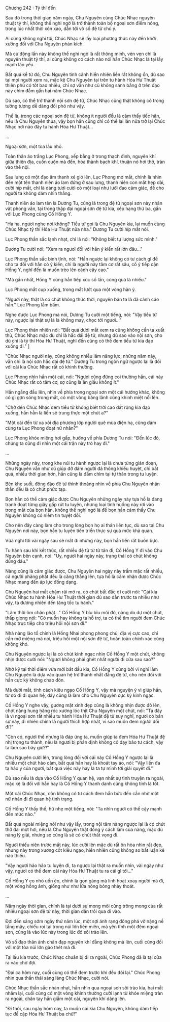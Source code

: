 




Chương 242 : Tỷ thí đến


Sau đó trong thời gian năm ngày, Chu Nguyên cùng Chúc Nhạc nguyên thuật tỷ thí, không thể nghi ngờ là trở thành toàn bộ ngoại sơn điểm nóng, trong lúc nhất thời xôn xao, dẫn tới vô số đệ tử chú ý.

Ai cũng không nghĩ tới, Chúc Nhạc sẽ lấy loại phương thức này đến khởi xướng đối với Chu Nguyên phản kích.

Mà cử động lần này không thể nghi ngờ là rất thông minh, vẻn vẹn chỉ là nguyên thuật tỷ thí, ai cũng không có cách nào nói hắn Chúc Nhạc là tại lấy mạnh lấn yếu.

Bất quá kể từ đó, Chu Nguyên tình cảnh hiển nhiên liền rất không ổn, dù sao tại mọi người xem ra, mặc kệ Chu Nguyên tại trên tu hành Hóa Hư Thuật thiên phú có tốt bao nhiêu, chỉ sợ vẫn như cũ không sánh bằng ở trên đạo này chìm đắm gần hai năm Chúc Nhạc.

Dù sao, có thể trở thành nội sơn đệ tử, Chúc Nhạc cũng thật không có trong tưởng tượng dễ dàng đối phó như vậy.

Thế là, trong các ngoại sơn đệ tử, không ít người đều là cảm thấy tiếc hận, nếu là Chu Nguyên thua, vậy bọn hắn cũng chỉ có thể lại lần nữa trở lại Chúc Nhạc nơi nào đây tu hành Hóa Hư Thuật...

...

Ngoại sơn, một tòa lầu nhỏ.

Toàn thân áo trắng Lục Phong, xếp bằng ở trong thạch đình, nguyên khí giữa thiên địa, cuồn cuộn mà đến, hóa thành bạch khí, thuận nó hơi thở, tràn vào thể nội.

Sau lưng có một đạo âm thanh xé gió lên, Lục Phong mở mắt, chính là nhìn đến một tên thanh niên áo lam đứng ở sau lưng, thanh niên con mắt hẹp dài, cười híp mắt, chỉ là dáng tươi cười có một loại như lưỡi đao cảm giác, để cho người ta không dám nhìn thẳng.

Thanh niên áo lam tên là Dương Tu, cũng là trong đệ tử ngoại sơn này nhân vật phong vân, tại trong thập đại ngoại sơn đệ tử kia, xếp hạng thứ ba, gần với Lục Phong cùng Cố Hồng Y.

"Ha ha, ngươi nghe nói không? Tiểu tử gọi là Chu Nguyên kia, lại muốn cùng Chúc Nhạc tỷ thí Hóa Hư Thuật nữa nha." Dương Tu cười híp mắt nói.

Lục Phong thần sắc lạnh nhạt, chỉ là nói: "Không biết tự lượng sức mình."

Dương Tu cười nói: "Xem ra ngươi đối với hắn ý kiến rất lớn đâu..."

Lục Phong thần sắc bình tĩnh, nói: "Hắn ngược lại không có tư cách gì để cho ta đối với hắn có ý kiến, chỉ là người này tâm cơ rất sâu, cố ý tiếp cận Hồng Y, nghĩ đến là muốn trèo lên cành cây cao."

"Mà gần nhất, Hồng Y cùng hắn tiếp xúc số lần, cũng quá là nhiều."

Lục Phong mắt cụp xuống, trong mắt lướt qua một vòng hàn ý.

"Người này, thật là có chút không thức thời, nguyên bản ta là đã cảnh cáo hắn." Lục Phong lẩm bẩm.

Nghe được Lục Phong mà nói, Dương Tu cười một tiếng, nói: "Vậy tiểu tử này, ngược lại thật sự là là không may, chọc tới ngươi..."

Lục Phong thản nhiên nói: "Bất quá dưới mắt xem ra cũng không cần ta xuất thủ, Chúc Nhạc mặc dù chỉ là hắc đái đệ tử, nhưng dù sao vào nội sơn, cho dù chỉ là tỷ thí Hóa Hư Thuật, nghĩ đến cũng có thể đem tiểu tử kia đạp xuống đi." ]

"Chúc Nhạc người này, cũng không nhiều lắm năng lực, những năm này, vẫn chỉ là nội sơn hắc đái đệ tử." Dương Tu trong ngôn ngữ ngược lại là đối với cái kia Chúc Nhạc rất có khinh thường.

Lục Phong nhìn hắn một cái, nói: "Ngươi cũng đừng coi thường hắn, cái này Chúc Nhạc rất có tâm cơ, sợ cũng là ẩn giấu không ít."

Hắn ngẩng đầu lên, nhìn về phía trong ngoại sơn một cái hướng khác, không có gì gợn sóng trong mắt, có một vòng băng lãnh cùng khinh miệt nổi lên.

"Chờ đến Chúc Nhạc đem tiểu tử không biết trời cao đất rộng kia đạp xuống, hắn hẳn là liền sẽ trung thực một chút a?"

"Một cái đến từ xa xôi địa phương lớp người quê mùa điện hạ, cũng dám cùng ta Lục Phong đoạt nữ nhân?"

Lục Phong khóe miệng hơi gấp, hướng về phía Dương Tu nói: "Đến lúc đó, chúng ta cũng đi nhìn một cái trận này trò hay đi."

...

Những ngày này, trong khe núi tu hành ngược lại là chưa từng gián đoạn, Chu Nguyên vẫn như cũ giúp đỡ đám người đả thông khiếu huyệt, chỉ bất quá, nhiều thời gian hơn, hắn cũng là đắm chìm tại tự thân trong tu luyện.

Bên khe suối, đông đảo đệ tử thỉnh thoảng nhìn về phía Chu Nguyên nhãn thần đều là có chút phức tạp.

Bọn hắn có thể cảm giác được Chu Nguyên những ngày này tựa hồ là đang tranh đoạt từng giây gấp rút tu luyện, nhưng loại tình huống này rơi vào trong mắt của bọn hắn, không thể nghi ngờ là để bọn hắn cảm thấy Chu Nguyên không có niềm tin tuyệt đối.

Cho nên đây càng làm cho trong lòng bọn họ ai thán liên tục, dù sao tại Chu Nguyên nơi này, bọn hắn tu luyện tiến triển thực sự quá mức khả quan.

Vừa nghĩ tới vài ngày sau sẽ mất đi những này, bọn hắn liền rất buồn bực.

Tu hành sau khi kết thúc, rất nhiều đệ tử từ từ tán đi, Cố Hồng Y đi vào Chu Nguyên bên cạnh, nói: "Uy, ngươi hai ngày này, trạng thái có chút không đúng đâu."

Nàng cũng là cảm giác được, Chu Nguyên hai ngày này trầm mặc rất nhiều, cả người phảng phất đều là căng thẳng lên, tựa hồ là cảm nhận được Chúc Nhạc mang đến áp lực đồng dạng.

Chu Nguyên hai mắt chậm rãi mở ra, có chút bất đắc dĩ cười nói: "Cái kia Chúc Nhạc tu hành Hóa Hư Thuật thời gian dù sao dẫn trước ta nhiều như vậy, ta đương nhiên đến tăng tốc tu hành."

"Lâm thời ôm chân phật..." Cố Hồng Y bĩu bĩu môi đỏ, nàng do dự một chút, thấp giọng nói: "Có muốn hay không ta hỗ trợ, ta có thể tìm người đem Chúc Nhạc trực tiếp cho triệu hồi nội sơn đi."

Nhà nàng lão tổ chính là Hồng Nhai phong phong chủ, địa vị cực cao, chỉ cần mở miệng mà nói, triệu hồi một nội sơn đệ tử, hoàn toàn chính xác cũng không khó.

Chu Nguyên ngược lại là có chút kinh ngạc nhìn Cố Hồng Y một chút, không nhịn được cười nói: "Ngươi không phải ghét nhất người đi cửa sau sao?"

Nhớ kỹ tại thời điểm vừa mới bắt đầu kia, Cố Hồng Y cũng bởi vì nghĩ lầm Chu Nguyên là dựa vào quan hệ trở thành nhất đẳng đệ tử, cho nên đối với hắn cực kỳ không chào đón.

Mà dưới mắt, tính cách kiêu ngạo Cố Hồng Y, vậy mà nguyện ý vì giúp hắn, từ đó đi đi quan hệ, đây cũng là làm cho Chu Nguyên cực kỳ kinh ngạc.

Cố Hồng Y nghe vậy, gương mặt xinh đẹp cũng là không nhịn được đỏ lên, chợt nàng hung hăng róc xương lóc thịt Chu Nguyên một chút, nói: "Ta đây là vì ngoại sơn rất nhiều tu hành Hóa Hư Thuật đệ tử suy nghĩ, ngươi có bản sự này, dĩ nhiên chính là người thích hợp nhất, vì sao muốn đem ngươi đổi đi?"

"Còn có, ngươi thế nhưng là đáp ứng ta, muốn giúp ta đem Hóa Hư Thuật đệ nhị trọng tu thành, nếu là ngươi bị phán định không có dạy bảo tư cách, vậy ta làm sao bây giờ?!"

Chu Nguyên cười lên, trong lòng đối với cái này Cố Hồng Y ngược lại là nhiều một chút hảo cảm, bất quá hắn hay là khoát tay áo, nói: "Vậy liền đa tạ hảo ý của ngươi, bất quá việc này hay là ta tự mình tới giải quyết đi."

Dù sao nếu là dựa vào Cố Hồng Y quan hệ, vạn nhất sự tình truyện ra ngoài, mặc kệ là đối với hắn hay là Cố Hồng Y thanh danh cũng không tính là tốt.

Một cái Chúc Nhạc, còn không có tư cách đem hắn bức đến cần nhờ một nữ nhân đi đi quan hệ tình trạng.

Cố Hồng Y thấy thế, hừ nhẹ một tiếng, nói: "Ta nhìn ngươi có thể cậy mạnh đến mức nào."

Bất quá ngoài miệng nói như vậy lấy, trong nội tâm nàng ngược lại là có chút thở dài một hơi, nếu là Chu Nguyên thật đồng ý cách làm của nàng, mặc dù nàng lý giải, nhưng sợ cũng là sẽ có chút thất vọng đi.

Người thiếu niên trước mắt này, lúc cười lên mặc dù rất ôn hòa nhìn rất đẹp, nhưng này trong xương cốt kiêu ngạo, hiển nhiên cũng không so bất luận kẻ nào thiếu.

"Vậy ngươi hảo hảo tu luyện đi, ta ngược lại thật ra muốn nhìn, vài ngày như vậy, ngươi có thể đem cái này Hóa Hư Thuật tu ra cái gì tới..."

Cố Hồng Y eo nhỏ uốn éo, chính là gọn gàng mà linh hoạt xoay người mà đi, một vòng hồng ảnh, giống như như lửa nóng bỏng nhảy thoát.

...

Năm ngày thời gian, chính là tại dưới sự mong mỏi cùng trông mong của rất nhiều ngoại sơn đệ tử này, thời gian dần trôi qua đi vào.

Đợi đến sáng sớm ngày thứ năm lúc, một sợi ánh rạng đông phá vỡ nặng nề tầng mây, chiếu rọi tại trong núi lớn liên miên, mà yên tĩnh một đêm ngoại sơn, cũng là vào lúc này trong lúc đó sôi trào lên.

Vô số đạo thân ảnh chân đạp nguyên khí đằng không mà lên, cuối cùng đối với một tòa núi lớn gào thét mà đi.

Tại lầu kia trước, Chúc Nhạc chuẩn bị đi ra ngoài, Chúc Phong đã là tại cửa ra vào chờ đợi.

"Đại ca hôm nay, cuối cùng có thể đem trước khí đều đòi lại." Chúc Phong nhìn qua thần thái sáng láng Chúc Nhạc, cười nói.

Chúc Nhạc thần sắc nhàn nhạt, hắn nhìn qua ngoại sơn sôi trào kia, hai mắt nhắm lại, cuối cùng có một vòng khinh thường cười lạnh từ khóe miệng tràn ra ngoài, chân tay hắn giẫm một cái, nguyên khí dâng lên.

"Đi thôi, sau ngày hôm nay, ta muốn cái kia Chu Nguyên, không dám tiếp tục đề cập Hóa Hư Thuật ba chữ!"




